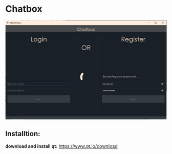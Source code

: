 # Chatbox

![registration](/pictures/registration.png)

## Installtion:

**download and install qt:** 
https://www.qt.io/download
